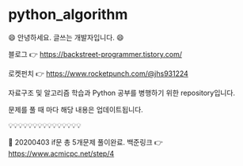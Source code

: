 # python_algorithm
:smile: 안녕하세요. 글쓰는 개발자입니다. :smile:

블로그 :point_right: https://backstreet-programmer.tistory.com/

로켓펀치 :point_right: https://www.rocketpunch.com/@jhs931224


자료구조 및 알고리즘 학습과 Python 공부를 병행하기 위한 repository입니다.

문제를 풀 때 마다 해당 내용은 업데이트됩니다.


:bulb::bulb::bulb::bulb::bulb::bulb::bulb::bulb::bulb::bulb::bulb::bulb::bulb::bulb::bulb:


:facepunch: 20200403 if문 총 5개문제 풀이완료. 백준링크 :point_right: https://www.acmicpc.net/step/4
